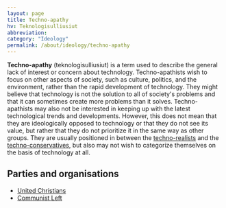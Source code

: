 ```yaml
---
layout: page
title: Techno-apathy
hv: Teknologisulliusiut
abbreviation: 
category: "Ideology"
permalink: /about/ideology/techno-apathy
---
```


**Techno-apathy** (teknologisulliusiut) is a term used to describe the general lack of interest or concern about technology. Techno-apathists wish to focus on other aspects of society, such as culture, politics, and the environment, rather than the rapid development of technology. They might believe that technology is not the solution to all of society's problems and that it can sometimes create more problems than it solves. Techno-apathists may also not be interested in keeping up with the latest technological trends and developments. However, this does not mean that they are ideologically opposed to technology or that they do not see its value, but rather that they do not prioritize it in the same way as other groups. They are usually positioned in between the [techno-realists](/HUN/about/ideology/techno-realism) and the [techno-conservatives](/HUN/about/ideology/techno-conservatism), but also may not wish to categorize themselves on the basis of technology at all.

## Parties and organisations

* [United Christians](/HUN/about/party/ak)
* [Communist Left](/HUN/about/party/cs)